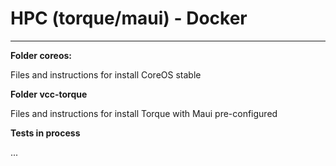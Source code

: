 **HPC (torque/maui) - Docker**
==================


----------


**Folder coreos:**

Files and instructions for install CoreOS stable

**Folder vcc-torque**

Files and instructions for install Torque with Maui pre-configured

**Tests in process**

...
